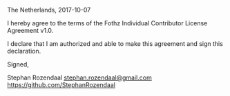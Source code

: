 The Netherlands, 2017-10-07

I hereby agree to the terms of the Fothz Individual Contributor License
Agreement v1.0.

I declare that I am authorized and able to make this agreement and sign this
declaration.

Signed,

Stephan Rozendaal stephan.rozendaal@gmail.com https://github.com/StephanRozendaal
